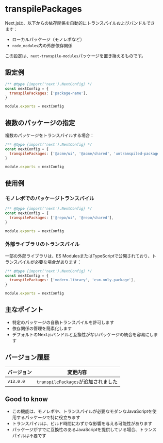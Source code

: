 # transpilePackages

Next.jsは、以下からの依存関係を自動的にトランスパイルおよびバンドルできます：

- ローカルパッケージ（モノレポなど）
- `node_modules`内の外部依存関係

この設定は、`next-transpile-modules`パッケージを置き換えるものです。

## 設定例

```javascript filename="next.config.js"
/** @type {import('next').NextConfig} */
const nextConfig = {
  transpilePackages: ['package-name'],
}

module.exports = nextConfig
```

## 複数のパッケージの指定

複数のパッケージをトランスパイルする場合：

```javascript filename="next.config.js"
/** @type {import('next').NextConfig} */
const nextConfig = {
  transpilePackages: ['@acme/ui', '@acme/shared', 'untranspiled-package'],
}

module.exports = nextConfig
```

## 使用例

### モノレポでのパッケージトランスパイル

```javascript filename="next.config.js"
/** @type {import('next').NextConfig} */
const nextConfig = {
  transpilePackages: ['@repo/ui', '@repo/shared'],
}

module.exports = nextConfig
```

### 外部ライブラリのトランスパイル

一部の外部ライブラリは、ES ModulesまたはTypeScriptで公開されており、トランスパイルが必要な場合があります：

```javascript filename="next.config.js"
/** @type {import('next').NextConfig} */
const nextConfig = {
  transpilePackages: ['modern-library', 'esm-only-package'],
}

module.exports = nextConfig
```

## 主なポイント

- 特定のパッケージの自動トランスパイルを許可します
- 依存関係の管理を簡素化します
- デフォルトのNext.jsバンドルと互換性がないパッケージの統合を容易にします

## バージョン履歴

| バージョン | 変更内容 |
|-----------|---------|
| `v13.0.0` | `transpilePackages`が追加されました |

## Good to know

- この機能は、モノレポや、トランスパイルが必要なモダンなJavaScriptを使用するパッケージで特に役立ちます
- トランスパイルは、ビルド時間にわずかな影響を与える可能性があります
- パッケージがすでに互換性のあるJavaScriptを提供している場合、トランスパイルは不要です
